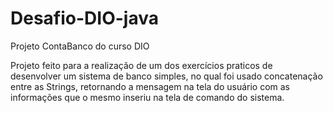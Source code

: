 # Desafio-DIO-java
Projeto ContaBanco do curso DIO

Projeto feito para a realização de um dos exercícios praticos de desenvolver um sistema de banco simples, no qual foi usado concatenação entre as Strings, retornando a mensagem na
tela do usuário com as informações que o mesmo inseriu na tela de comando do sistema.
